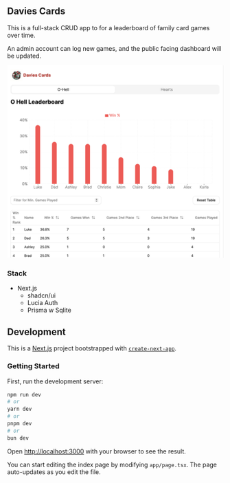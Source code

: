 ## Davies Cards

This is a full-stack CRUD app to for a leaderboard of family card games over time.

An admin account can log new games, and the public facing dashboard will be updated.

![Dashboard Image](daviesCardsV1-index.png)
### Stack
- Next.js
  - shadcn/ui
  - Lucia Auth
  - Prisma w Sqlite

## Development

This is a [Next.js](https://nextjs.org/) project bootstrapped with [`create-next-app`](https://github.com/vercel/next.js/tree/canary/packages/create-next-app).

### Getting Started

First, run the development server:

```bash
npm run dev
# or
yarn dev
# or
pnpm dev
# or
bun dev
```

Open [http://localhost:3000](http://localhost:3000) with your browser to see the result.

You can start editing the index page by modifying `app/page.tsx`. The page auto-updates as you edit the file.
